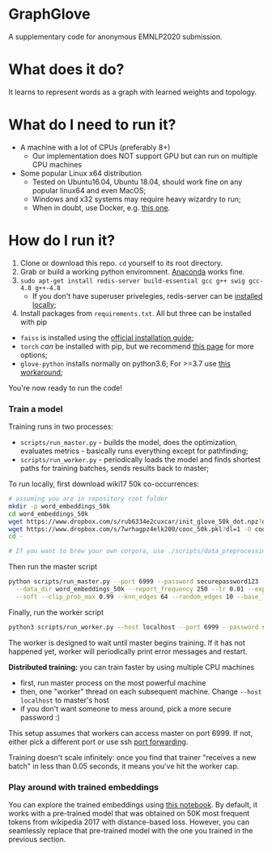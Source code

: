 # GraphGlove
A supplementary code for anonymous EMNLP2020 submission.

# What does it do?
It learns to represent words as a graph with learned weights and topology.

# What do I need to run it?
* A machine with a lot of CPUs (preferably 8+)
  * Our implementation does NOT support GPU but can run on multiple CPU machines
* Some popular Linux x64 distribution
  * Tested on Ubuntu16.04, Ubuntu 18.04, should work fine on any popular linux64 and even MacOS;
  * Windows and x32 systems may require heavy wizardry to run;
  * When in doubt, use Docker, e.g. [this one](https://hub.docker.com/r/pytorch/pytorch/).


# How do I run it?
1. Clone or download this repo. `cd` yourself to its root directory.
2. Grab or build a working python enviromnent. [Anaconda](https://www.anaconda.com/) works fine.
3. ```sudo apt-get install redis-server build-essential gcc g++ swig gcc-4.8 g++-4.8```
   * If you don't have superuser privelegies, redis-server can be [installed locally](https://techmonger.github.io/40/redis-without-root/);
4. Install packages from `requirements.txt`. All but three can be installed with pip
  * `faiss` is installed using the [official installation guide](https://github.com/facebookresearch/faiss/blob/master/INSTALL.md);
  * `torch` *can* be installed with pip, but we recommend [this  page](https://pytorch.org/get-started/locally/) for more options;
  * `glove-python` installs normally on python3.6; For >=3.7 use [this workaround](https://github.com/maciejkula/glove-python/issues/96#issuecomment-499840851);

You're now ready to run the code!

### Train a model

Training runs in two processes:
* `scripts/run_master.py` - builds the model, does the optimization, evaluates metrics - basically runs everything except for pathfinding;
* `scripts/run_worker.py` - periodically loads the model and finds shortest paths for training batches, sends results back to master;

To run locally, first download wiki17 50k co-occurrences:
```bash
# assuming you are in repository root folder
mkdir -p word_embeddings_50k
cd word_embeddings_50k
wget https://www.dropbox.com/s/rub6334e2cuxcar/init_glove_50k_dot.npz?dl=1 -O init_glove.npz
wget https://www.dropbox.com/s/7wrhagpz4elk200/cooc_50k.pkl?dl=1 -O cooc.pkl
cd -

# If you want to brew your own corpora, use ./scripts/data_preprocessing.py
```


Then run the master script
```bash
python scripts/run_master.py --port 6999 --password securepassword123 --batch_size 64 --buffer_size_multiple 2 \
  --data_dir word_embeddings_50k --report_frequency 250 --lr 0.01 --exp_name word2graph_simple_50k \
  --soft --clip_prob_max 0.99 --knn_edges 64 --random_edges 10 --base_lambda 5 --lambda_warmup 5000
```

Finally, run the worker script
```bash
python3 scripts/run_worker.py --host localhost --port 6999 --password securepassword123 --n_threads -1 --restart_on_error
```

The worker is designed to wait until master begins training. If it has not happened yet, worker will periodically print error messages and restart.


__Distributed training:__ you can train faster by using multiple CPU machines
* first, run master process on the most powerful machine
* then, one "worker" thread on each subsequent machine. Change ```--host localhost``` to master's host
* if you don't want someone to mess around, pick a more secure password :)

This setup assumes that workers can access master on port 6999. If not, either pick a different port or use ssh [port forwarding](https://www.ssh.com/ssh/tunneling/example). 

Training doesn't scale infinitely: once you find that trainer "receives a new batch" in less than 0.05 seconds, it means you've hit the worker cap.



### Play around with trained embeddings

You can explore the trained embeddings using [this notebook](./scripts/demo_evaluate.ipynb). By default, it works with a pre-trained model that was obtained on 50K most frequent tokens from wikipedia 2017 with distance-based loss. However, you can seamlessly replace that pre-trained model with the one you trained in the previous section.

